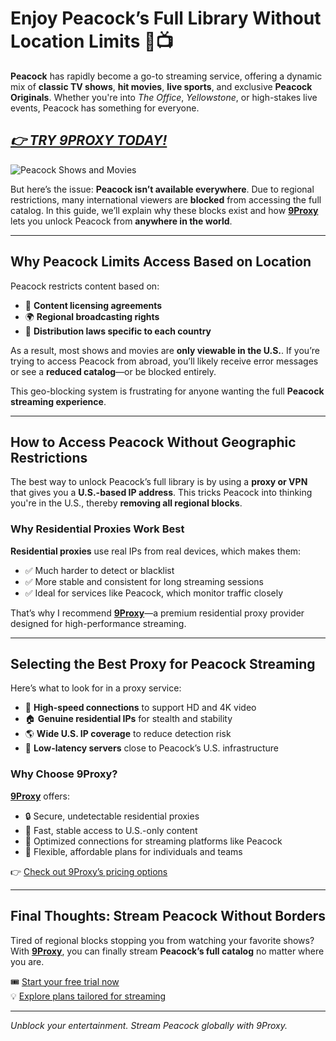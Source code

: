 # Enjoy Peacock’s Full Library Without Location Limits 🦚📺

**Peacock** has rapidly become a go-to streaming service, offering a dynamic mix of **classic TV shows**, **hit movies**, **live sports**, and exclusive **Peacock Originals**. Whether you're into *The Office*, *Yellowstone*, or high-stakes live events, Peacock has something for everyone.
## *[👉 TRY 9PROXY TODAY!](https://the9proxy.short.gy/home-github-james2k4)*

![Peacock Shows and Movies](https://static1.srcdn.com/wordpress/wp-content/uploads/2023/06/an-image-of-all-the-tv-shows-on-peacock.jpg)

But here’s the issue: **Peacock isn’t available everywhere**. Due to regional restrictions, many international viewers are **blocked** from accessing the full catalog. In this guide, we’ll explain why these blocks exist and how **[9Proxy](https://the9proxy.short.gy/home-github-james2k4)** lets you unlock Peacock from **anywhere in the world**.

---

## Why Peacock Limits Access Based on Location

Peacock restricts content based on:

- 🧾 **Content licensing agreements**
- 🌍 **Regional broadcasting rights**
- 🎥 **Distribution laws specific to each country**

As a result, most shows and movies are **only viewable in the U.S.**. If you’re trying to access Peacock from abroad, you’ll likely receive error messages or see a **reduced catalog**—or be blocked entirely.

This geo-blocking system is frustrating for anyone wanting the full **Peacock streaming experience**.

---

## How to Access Peacock Without Geographic Restrictions

The best way to unlock Peacock’s full library is by using a **proxy or VPN** that gives you a **U.S.-based IP address**. This tricks Peacock into thinking you're in the U.S., thereby **removing all regional blocks**.

### Why Residential Proxies Work Best

**Residential proxies** use real IPs from real devices, which makes them:

- ✅ Much harder to detect or blacklist
- ✅ More stable and consistent for long streaming sessions
- ✅ Ideal for services like Peacock, which monitor traffic closely

That’s why I recommend **[9Proxy](https://the9proxy.short.gy/home-github-james2k4)**—a premium residential proxy provider designed for high-performance streaming.

---

## Selecting the Best Proxy for Peacock Streaming

Here’s what to look for in a proxy service:

- 🚀 **High-speed connections** to support HD and 4K video
- 🏠 **Genuine residential IPs** for stealth and stability
- 🌎 **Wide U.S. IP coverage** to reduce detection risk
- 📍 **Low-latency servers** close to Peacock’s U.S. infrastructure

### Why Choose 9Proxy?

**[9Proxy](https://the9proxy.short.gy/pricing-github-james2k4)** offers:

- 🔒 Secure, undetectable residential proxies  
- 🧭 Fast, stable access to U.S.-only content  
- 📡 Optimized connections for streaming platforms like Peacock  
- 💼 Flexible, affordable plans for individuals and teams

👉 [Check out 9Proxy’s pricing options](https://the9proxy.short.gy/pricing-github-james2k4)

---

## Final Thoughts: Stream Peacock Without Borders

Tired of regional blocks stopping you from watching your favorite shows? With **[9Proxy](https://the9proxy.short.gy/home-github-james2k4)**, you can finally stream **Peacock’s full catalog** no matter where you are.

🎟️ [Start your free trial now](https://the9proxy.short.gy/home-github-james2k4)  
💡 [Explore plans tailored for streaming](https://the9proxy.short.gy/pricing-github-james2k4)

---

*Unblock your entertainment. Stream Peacock globally with 9Proxy.*
